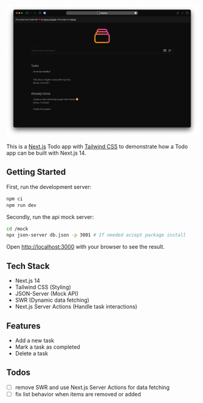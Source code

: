 <p align="center">
    <img src="./.github/banner.png">
</p>

This is a [Next.js](https://nextjs.org/) Todo app with [Tailwind CSS](https://tailwindcss.com/) to demonstrate how a Todo app can be built with Next.js 14.

## Getting Started

First, run the development server:

```bash
npm ci
npm run dev
```

Secondly, run the api mock server:

```bash
cd /mock
npx json-server db.json -p 3001 # If needed accept package install

```

Open [http://localhost:3000](http://localhost:3000) with your browser to see the result.

## Tech Stack

- Next.js 14
- Tailwind CSS (Styling)
- JSON-Server (Mock API)
- SWR (Dynamic data fetching)
- Next.js Server Actions (Handle task interactions)

## Features

- Add a new task
- Mark a task as completed
- Delete a task

## Todos

- [ ] remove SWR and use Next.js Server Actions for data fetching
- [ ] fix list behavior when items are removed or added